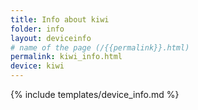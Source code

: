 ```yaml
---
title: Info about kiwi
folder: info
layout: deviceinfo
# name of the page (/{{permalink}}.html)
permalink: kiwi_info.html
device: kiwi
---
```

{% include templates/device_info.md %}
